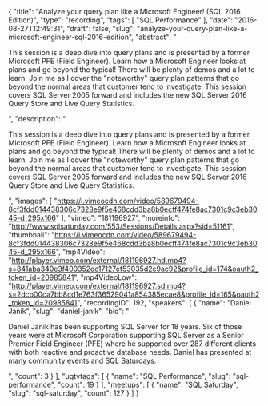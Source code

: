 {
  "title": "Analyze your query plan like a Microsoft Engineer! (SQL 2016 Edition)",
  "type": "recording",
  "tags": [
    "SQL Performance"
  ],
  "date": "2016-08-27T12:49:31",
  "draft": false,
  "slug": "analyze-your-query-plan-like-a-microsoft-engineer-sql-2016-edition",
  "abstract": "<p>This session is a deep dive into query plans and is presented by a former Microsoft PFE (Field Engineer). Learn how a Microsoft Engineer looks at plans and go beyond the typical! There will be plenty of demos and a lot to learn. Join me as I cover the \"noteworthy\" query plan patterns that go beyond the normal areas that customer tend to investigate. This session covers SQL Server 2005 forward and includes the new SQL Server 2016 Query Store and Live Query Statistics. </p>",
  "description": "<p>This session is a deep dive into query plans and is presented by a former Microsoft PFE (Field Engineer). Learn how a Microsoft Engineer looks at plans and go beyond the typical! There will be plenty of demos and a lot to learn. Join me as I cover the \"noteworthy\" query plan patterns that go beyond the normal areas that customer tend to investigate. This session covers SQL Server 2005 forward and includes the new SQL Server 2016 Query Store and Live Query Statistics. </p>",
  "images": [
    "https://i.vimeocdn.com/video/589679494-8cf3fdd014438306c7328e9f5e468cdd3ba8b0ecff474fe8ac7301c9c3eb3045-d_295x166"
  ],
  "vimeo": "181196927",
  "moreinfo": "http://www.sqlsaturday.com/553/Sessions/Details.aspx?sid=51161",
  "thumbnail": "https://i.vimeocdn.com/video/589679494-8cf3fdd014438306c7328e9f5e468cdd3ba8b0ecff474fe8ac7301c9c3eb3045-d_295x166",
  "mp4Video": "http://player.vimeo.com/external/181196927.hd.mp4?s=841aba340e3f400352ec17127ef53035d2c9ac92&profile_id=174&oauth2_token_id=20985841",
  "mp4VideoLow": "http://player.vimeo.com/external/181196927.sd.mp4?s=2dcb00ca7bb8cd1e763f36529041a854385ecae8&profile_id=165&oauth2_token_id=20985841",
  "recordingID": 192,
  "speakers": [
    {
      "name": "Daniel Janik",
      "slug": "daniel-janik",
      "bio": "<p>Daniel Janik has been supporting SQL Server for 18 years. Six of those years were at Microsoft Corporation supporting SQL Server as a Senior Premier Field Engineer (PFE) where he supported over 287 different clients with both reactive and proactive database needs. Daniel has presented at many community events and SQL Saturdays.</p>",
      "count": 3
    }
  ],
  "ugtvtags": [
    {
      "name": "SQL Performance",
      "slug": "sql-performance",
      "count": 19
    }
  ],
  "meetups": [
    {
      "name": "SQL Saturday",
      "slug": "sql-saturday",
      "count": 127
    }
  ]
}